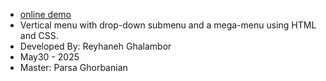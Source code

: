 - [online demo](https://683cf8a6ebdce2fdb2a3dcb2--polite-kelpie-5f2f50.netlify.app/)
- Vertical menu with drop-down submenu and a mega-menu using HTML and CSS.
- Developed By: Reyhaneh Ghalambor
- May30 - 2025
- Master: Parsa Ghorbanian
